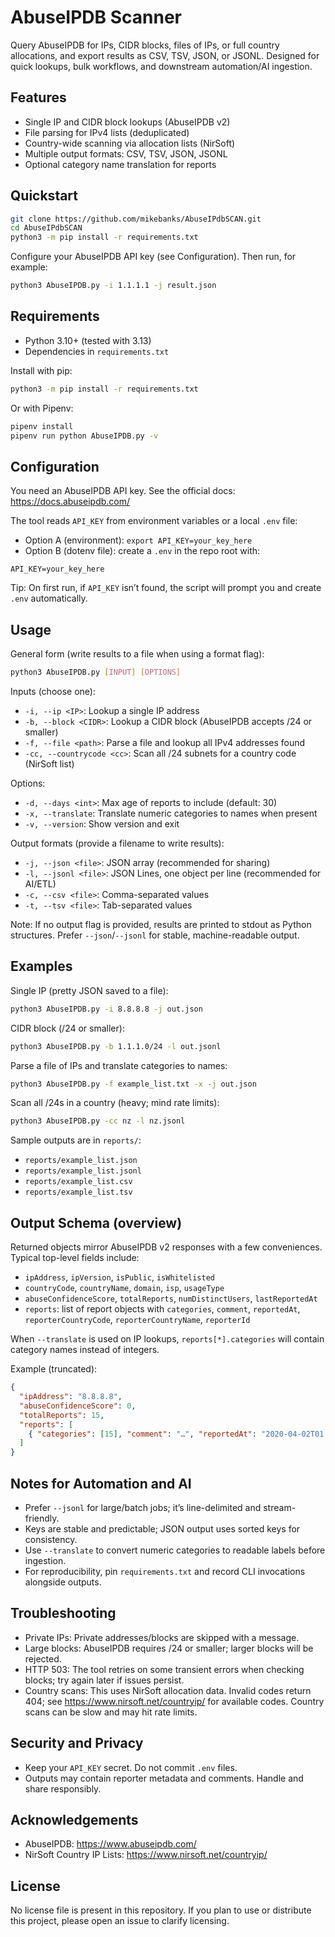 # AbuseIPDB Scanner

Query AbuseIPDB for IPs, CIDR blocks, files of IPs, or full country allocations, and export results as CSV, TSV, JSON, or JSONL. Designed for quick lookups, bulk workflows, and downstream automation/AI ingestion.

## Features

- Single IP and CIDR block lookups (AbuseIPDB v2)
- File parsing for IPv4 lists (deduplicated)
- Country-wide scanning via allocation lists (NirSoft)
- Multiple output formats: CSV, TSV, JSON, JSONL
- Optional category name translation for reports

## Quickstart

```bash
git clone https://github.com/mikebanks/AbuseIPdbSCAN.git
cd AbuseIPdbSCAN
python3 -m pip install -r requirements.txt
```

Configure your AbuseIPDB API key (see Configuration). Then run, for example:

```bash
python3 AbuseIPDB.py -i 1.1.1.1 -j result.json
```

## Requirements

- Python 3.10+ (tested with 3.13)
- Dependencies in `requirements.txt`

Install with pip:

```bash
python3 -m pip install -r requirements.txt
```

Or with Pipenv:

```bash
pipenv install
pipenv run python AbuseIPDB.py -v
```

## Configuration

You need an AbuseIPDB API key. See the official docs: https://docs.abuseipdb.com/

The tool reads `API_KEY` from environment variables or a local `.env` file:

- Option A (environment): `export API_KEY=your_key_here`
- Option B (dotenv file): create a `.env` in the repo root with:

```
API_KEY=your_key_here
```

Tip: On first run, if `API_KEY` isn’t found, the script will prompt you and create `.env` automatically.

## Usage

General form (write results to a file when using a format flag):

```bash
python3 AbuseIPDB.py [INPUT] [OPTIONS]
```

Inputs (choose one):

- `-i, --ip <IP>`: Lookup a single IP address
- `-b, --block <CIDR>`: Lookup a CIDR block (AbuseIPDB accepts /24 or smaller)
- `-f, --file <path>`: Parse a file and lookup all IPv4 addresses found
- `-cc, --countrycode <cc>`: Scan all /24 subnets for a country code (NirSoft list)

Options:

- `-d, --days <int>`: Max age of reports to include (default: 30)
- `-x, --translate`: Translate numeric categories to names when present
- `-v, --version`: Show version and exit

Output formats (provide a filename to write results):

- `-j, --json <file>`: JSON array (recommended for sharing)
- `-l, --jsonl <file>`: JSON Lines, one object per line (recommended for AI/ETL)
- `-c, --csv <file>`: Comma-separated values
- `-t, --tsv <file>`: Tab-separated values

Note: If no output flag is provided, results are printed to stdout as Python structures. Prefer `--json`/`--jsonl` for stable, machine-readable output.

## Examples

Single IP (pretty JSON saved to a file):

```bash
python3 AbuseIPDB.py -i 8.8.8.8 -j out.json
```

CIDR block (/24 or smaller):

```bash
python3 AbuseIPDB.py -b 1.1.1.0/24 -l out.jsonl
```

Parse a file of IPs and translate categories to names:

```bash
python3 AbuseIPDB.py -f example_list.txt -x -j out.json
```

Scan all /24s in a country (heavy; mind rate limits):

```bash
python3 AbuseIPDB.py -cc nz -l nz.jsonl
```

Sample outputs are in `reports/`:

- `reports/example_list.json`
- `reports/example_list.jsonl`
- `reports/example_list.csv`
- `reports/example_list.tsv`

## Output Schema (overview)

Returned objects mirror AbuseIPDB v2 responses with a few conveniences. Typical top-level fields include:

- `ipAddress`, `ipVersion`, `isPublic`, `isWhitelisted`
- `countryCode`, `countryName`, `domain`, `isp`, `usageType`
- `abuseConfidenceScore`, `totalReports`, `numDistinctUsers`, `lastReportedAt`
- `reports`: list of report objects with `categories`, `comment`, `reportedAt`, `reporterCountryCode`, `reporterCountryName`, `reporterId`

When `--translate` is used on IP lookups, `reports[*].categories` will contain category names instead of integers.

Example (truncated):

```json
{
  "ipAddress": "8.8.8.8",
  "abuseConfidenceScore": 0,
  "totalReports": 15,
  "reports": [
    { "categories": [15], "comment": "…", "reportedAt": "2020-04-02T01:32:48+01:00" }
  ]
}
```

## Notes for Automation and AI

- Prefer `--jsonl` for large/batch jobs; it’s line-delimited and stream-friendly.
- Keys are stable and predictable; JSON output uses sorted keys for consistency.
- Use `--translate` to convert numeric categories to readable labels before ingestion.
- For reproducibility, pin `requirements.txt` and record CLI invocations alongside outputs.

## Troubleshooting

- Private IPs: Private addresses/blocks are skipped with a message.
- Large blocks: AbuseIPDB requires /24 or smaller; larger blocks will be rejected.
- HTTP 503: The tool retries on some transient errors when checking blocks; try again later if issues persist.
- Country scans: This uses NirSoft allocation data. Invalid codes return 404; see https://www.nirsoft.net/countryip/ for available codes. Country scans can be slow and may hit rate limits.

## Security and Privacy

- Keep your `API_KEY` secret. Do not commit `.env` files.
- Outputs may contain reporter metadata and comments. Handle and share responsibly.

## Acknowledgements

- AbuseIPDB: https://www.abuseipdb.com/
- NirSoft Country IP Lists: https://www.nirsoft.net/countryip/

## License

No license file is present in this repository. If you plan to use or distribute this project, please open an issue to clarify licensing.
